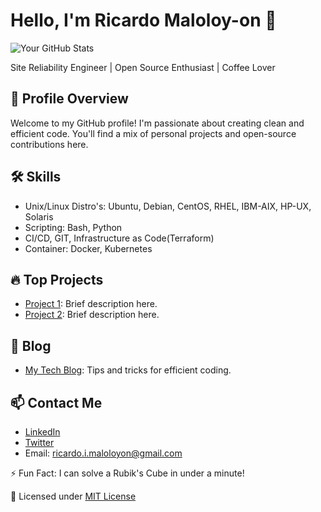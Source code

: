 # Hello, I'm Ricardo Maloloy-on 👋
![Your GitHub Stats](https://github-readme-stats.vercel.app/api?username=ricardomaloloyon&show_icons=true&theme=dark&count_private=true)

Site Reliability Engineer | Open Source Enthusiast | Coffee Lover

## 🌱 Profile Overview
Welcome to my GitHub profile! I'm passionate about creating clean and efficient code. You'll find a mix of personal projects and open-source contributions here.

## 🛠️ Skills
- Unix/Linux Distro's: Ubuntu, Debian, CentOS, RHEL, IBM-AIX, HP-UX, Solaris
- Scripting: Bash, Python
- CI/CD, GIT, Infrastructure as Code(Terraform)
- Container: Docker, Kubernetes

## 🔥 Top Projects
- [Project 1](link): Brief description here.
- [Project 2](link): Brief description here.

## 📝 Blog
- [My Tech Blog](link): Tips and tricks for efficient coding.

## 📫 Contact Me
- [LinkedIn](https://www.linkedin.com/in/rmaloloyon)
- [Twitter](https://twitter.com/rickymaloy)
- Email: ricardo.i.maloloyon@gmail.com

⚡ Fun Fact: I can solve a Rubik's Cube in under a minute!


📝 Licensed under [MIT License](license-link)
